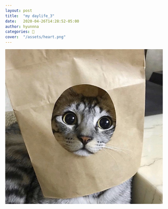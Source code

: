 ```yaml
---
layout: post
title:  "my daylife_3"
date:   2020-04-26T14:28:52-05:00
author: hyunnna
categories: 🖤
cover:  "/assets/heart.png"
---
```


![picture](/assets/cat1.jpg)

